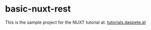 # basic-nuxt-rest

This is the sample project for the NUXT tutorial at: [tutorials.daspete.at](https://tutorials.daspete.at/)